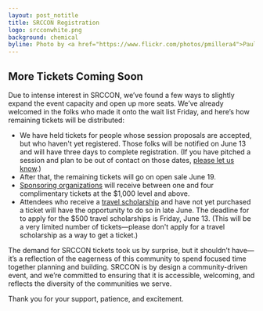```yaml
---
layout: post_notitle
title: SRCCON Registration
logo: srcconwhite.png
background: chemical
byline: Photo by <a href="https://www.flickr.com/photos/pmillera4">Paul Miller</a>
---
```

<div id = "apologybox">
<h2>More Tickets Coming Soon</h2>

<p>Due to intense interest in SRCCON, we&rsquo;ve found a few ways to slightly expand the event capacity and open up more seats. We&rsquo;ve already welcomed in the folks who made it onto the wait list Friday, and here&rsquo;s how remaining tickets will be distributed:
<ul>
<li>We have held tickets for people whose session proposals are accepted, but who haven't yet registered. Those folks will be notified on June 13 and will have three days to complete registration. (If you have pitched a session and plan to be out of contact on those dates, <a href="mailto:srccon@opennews.org">please let us know</a>.)

<li>After that, the remaining tickets will go on open sale June 19.

<li><a href="/sponsors">Sponsoring organizations</a> will receive between one and four complimentary tickets at the $1,000 level and above.

<li>Attendees who receive a <a href="/scholarships">travel scholarship</a> and have not yet purchased a ticket will have the opportunity to do so in late June. The deadline for to apply for the $500 travel scholarships is Friday, June 13. (This will be a very limited number of tickets—please don't apply for a travel scholarship as a way to get a ticket.)
</ul>
<p>The demand for SRCCON tickets took us by surprise, but it shouldn&rsquo;t have—it&rsquo;s a reflection of the eagerness of this community to spend focused time together planning and building. SRCCON is by design a community-driven event, and we&rsquo;re committed to ensuring that it is accessible, welcoming, and reflects the diversity of the communities we serve.

<p>Thank you for your support, patience, and excitement.
</div>
